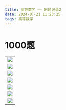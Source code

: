 ```yaml
---
title: 高等数学 —— 刷题记录2
date: 2024-07-21 11:23:25
tags: 高等数学
---
```


# 1000题

| |
| :------ | 
| ![](pic/1000-1-4.jpg) |
| ![](pic/1000-2.jpg) |
| ![](pic/1000-3.jpg) |
| ![](pic/1000-5-6.jpg) |
| ![](pic/1000-7.jpg) |
| ![](pic/1000-8.jpg) |
| ![](pic/1000-9.jpg) |
